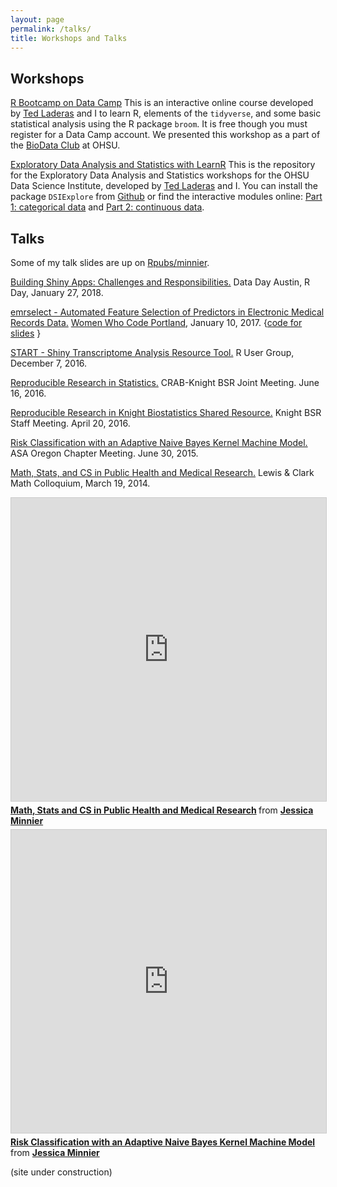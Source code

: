 ```yaml
---
layout: page
permalink: /talks/
title: Workshops and Talks
---
```


## Workshops

[R Bootcamp on Data Camp](https://www.datacamp.com/courses/rbootcamp) This is an interactive online course developed by [Ted Laderas](http://laderast.github.io/) 
and I to learn R, elements of the `tidyverse`, and some basic statistical analysis using the R package `broom`. It is free though you must register for a Data Camp account.
We presented this workshop as a part of the [BioData Club](https://biodata-club.github.io/) at OHSU.

[Exploratory Data Analysis and Statistics with LearnR](https://github.com/laderast/DSIExplore) This is the repository for the Exploratory Data Analysis and Statistics 
workshops for the OHSU Data Science Institute, developed by [Ted Laderas](http://laderast.github.io/) and I.
You can install the package `DSIExplore` from [Github](https://github.com/laderast/DSIExplore) or find the interactive modules online: 
[Part 1: categorical data](https://minnier.shinyapps.io/ODSI_categoricalData/) and [Part 2: continuous data](https://minnier.shinyapps.io/ODSI_continuousData/).

## Talks

Some of my talk slides are up on [Rpubs/minnier](https://rpubs.com/minnier/).

[Building Shiny Apps: Challenges and Responsibilities.](/talks/minnier_shiny_slides.html) Data Day Austin, R Day, January 27, 2018.

[emrselect - Automated Feature Selection of Predictors in Electronic Medical Records Data.](http://rpubs.com/minnier/wwc-emrselect) 
[Women Who Code Portland](https://www.meetup.com/Women-Who-Code-Portland/events/235867242/), January 10, 2017. {[code for slides](https://github.com/jminnier/pres-women-who-code-pdx-emrselect) <i class="fa fa-github-alt" aria-hidden="true"></i>}

[START - Shiny Transcriptome Analysis Resource Tool.](https://rpubs.com/minnier/rmeetup-start) R User Group, December 7, 2016.

[Reproducible Research in Statistics.](https://rpubs.com/minnier/repro-bsr-2016-06) CRAB-Knight BSR Joint Meeting. June 16, 2016.

[Reproducible Research in Knight Biostatistics Shared Resource.](https://rpubs.com/minnier/repro-bsr) Knight BSR Staff Meeting. April 20, 2016.

<i class="fa fa-slideshare" aria-hidden="true"></i> [Risk Classification with an Adaptive Naive Bayes Kernel Machine Model.](https://www.slideshare.net/JessicaMinnier/risk-classification-with-an-adaptive-naive-bayes-kernel-machine-model) ASA Oregon Chapter Meeting. June 30, 2015.

<i class="fa fa-slideshare" aria-hidden="true"></i> [Math, Stats, and CS in Public Health and Medical Research.](http://www.slideshare.net/JessicaMinnier/math-stats-and-cs-in-public-health-and-medical-research) Lewis & Clark Math Colloquium, March 19, 2014.

<iframe src="https://www.slideshare.net/slideshow/embed_code/key/dvqQ1HERQuL1CL" width="595" height="485" frameborder="0" marginwidth="0" marginheight="0" scrolling="no" style="border:1px solid #CCC; border-width:1px; margin-bottom:5px; max-width: 100%;" allowfullscreen> </iframe> <div style="margin-bottom:5px"> <strong> <a href="https://www.slideshare.net/JessicaMinnier/math-stats-and-cs-in-public-health-and-medical-research" title="Math, Stats and CS in Public Health and Medical Research" target="_blank">Math, Stats and CS in Public Health and Medical Research</a> </strong> from <strong><a target="_blank" href="//www.slideshare.net/JessicaMinnier">Jessica Minnier</a></strong> </div>

<iframe src="https://www.slideshare.net/slideshow/embed_code/key/oEFR7GVGX1F4Cp" width="595" height="485" frameborder="0" marginwidth="0" marginheight="0" scrolling="no" style="border:1px solid #CCC; border-width:1px; margin-bottom:5px; max-width: 100%;" allowfullscreen> </iframe> <div style="margin-bottom:5px"> <strong> <a href="https://www.slideshare.net/JessicaMinnier/risk-classification-with-an-adaptive-naive-bayes-kernel-machine-model" title="Risk Classification with an Adaptive Naive Bayes Kernel Machine Model" target="_blank">Risk Classification with an Adaptive Naive Bayes Kernel Machine Model</a> </strong> from <strong><a target="_blank" href="//www.slideshare.net/JessicaMinnier">Jessica Minnier</a></strong> </div>

(site under construction)